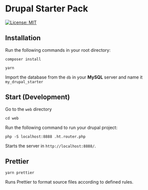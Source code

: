 # Drupal Starter Pack

[![License: MIT](https://img.shields.io/badge/License-MIT-yellow.svg)](https://opensource.org/licenses/MIT)

## Installation

Run the following commands in your root directory:

```
composer install
```

```
yarn
```

Import the database from the `db` in your **MySQL** server and name it `my_drupal_starter`

## **Start (Development)**

Go to the `web` directory

```
cd web
```

Run the following command to run your drupal project:

```
php -S localhost:8888 .ht.router.php
```

Starts the server in `http://localhost:8888/`.

## **Prettier**

```
yarn prettier
```

Runs Prettier to format source files according to defined rules.
